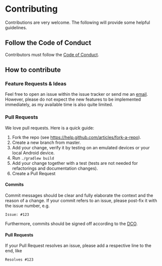 # Contributing

Contributions are very welcome. The following will provide some helpful guidelines.

## Follow the Code of Conduct

Contributors must follow the [Code of Conduct](CODE-OF-CONDUCT.md).

## How to contribute

### Feature Requests & Ideas

Feel free to open an issue within the issue tracker or send me an <a href="mailto:andfhem@klass.li">email</a>.
        However, please do not expect the new features to be implemented immediately, as my
        available time is also quite limited.

### Pull Requests

We love pull requests. Here is a quick guide:

1. Fork the repo (see https://help.github.com/articles/fork-a-repo).
1. Create a new branch from master.
1. Add your change, verify it by testing on an emulated devices or your local Android device.
1. Run `./gradlew build`
1. Add your change together with a test (tests are not needed for refactorings and documentation changes).
1. Create a Pull Request

#### Commits

Commit messages should be clear and fully elaborate the context and the reason of a change.
If your commit refers to an issue, please post-fix it with the issue number, e.g.

```
Issue: #123
```

Furthermore, commits should be signed off according to the [DCO](DCO.md).

#### Pull Requests

If your Pull Request resolves an issue, please add a respective line to the end, like

```
Resolves #123
```
